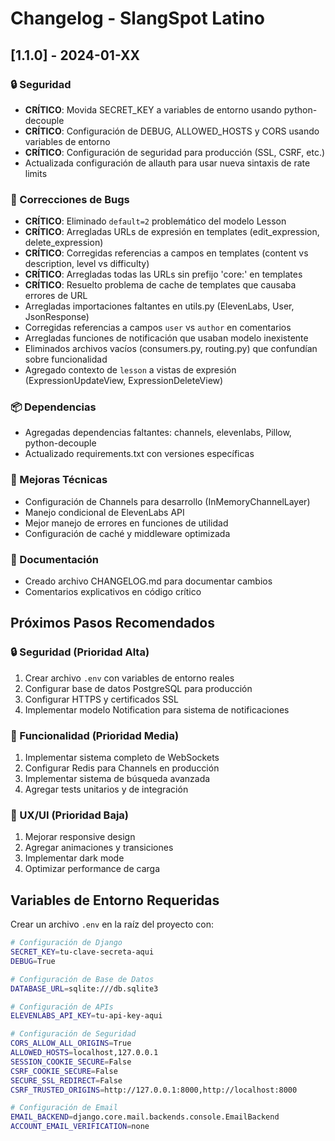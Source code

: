 # Changelog - SlangSpot Latino

## [1.1.0] - 2024-01-XX

### 🔒 Seguridad
- **CRÍTICO**: Movida SECRET_KEY a variables de entorno usando python-decouple
- **CRÍTICO**: Configuración de DEBUG, ALLOWED_HOSTS y CORS usando variables de entorno
- **CRÍTICO**: Configuración de seguridad para producción (SSL, CSRF, etc.)
- Actualizada configuración de allauth para usar nueva sintaxis de rate limits

### 🐛 Correcciones de Bugs
- **CRÍTICO**: Eliminado `default=2` problemático del modelo Lesson
- **CRÍTICO**: Arregladas URLs de expresión en templates (edit_expression, delete_expression)
- **CRÍTICO**: Corregidas referencias a campos en templates (content vs description, level vs difficulty)
- **CRÍTICO**: Arregladas todas las URLs sin prefijo 'core:' en templates
- **CRÍTICO**: Resuelto problema de cache de templates que causaba errores de URL
- Arregladas importaciones faltantes en utils.py (ElevenLabs, User, JsonResponse)
- Corregidas referencias a campos `user` vs `author` en comentarios
- Arregladas funciones de notificación que usaban modelo inexistente
- Eliminados archivos vacíos (consumers.py, routing.py) que confundían sobre funcionalidad
- Agregado contexto de `lesson` a vistas de expresión (ExpressionUpdateView, ExpressionDeleteView)

### 📦 Dependencias
- Agregadas dependencias faltantes: channels, elevenlabs, Pillow, python-decouple
- Actualizado requirements.txt con versiones específicas

### 🔧 Mejoras Técnicas
- Configuración de Channels para desarrollo (InMemoryChannelLayer)
- Manejo condicional de ElevenLabs API
- Mejor manejo de errores en funciones de utilidad
- Configuración de caché y middleware optimizada

### 📝 Documentación
- Creado archivo CHANGELOG.md para documentar cambios
- Comentarios explicativos en código crítico

## Próximos Pasos Recomendados

### 🔒 Seguridad (Prioridad Alta)
1. Crear archivo `.env` con variables de entorno reales
2. Configurar base de datos PostgreSQL para producción
3. Configurar HTTPS y certificados SSL
4. Implementar modelo Notification para sistema de notificaciones

### 🚀 Funcionalidad (Prioridad Media)
1. Implementar sistema completo de WebSockets
2. Configurar Redis para Channels en producción
3. Implementar sistema de búsqueda avanzada
4. Agregar tests unitarios y de integración

### 🎨 UX/UI (Prioridad Baja)
1. Mejorar responsive design
2. Agregar animaciones y transiciones
3. Implementar dark mode
4. Optimizar performance de carga

## Variables de Entorno Requeridas

Crear un archivo `.env` en la raíz del proyecto con:

```bash
# Configuración de Django
SECRET_KEY=tu-clave-secreta-aqui
DEBUG=True

# Configuración de Base de Datos
DATABASE_URL=sqlite:///db.sqlite3

# Configuración de APIs
ELEVENLABS_API_KEY=tu-api-key-aqui

# Configuración de Seguridad
CORS_ALLOW_ALL_ORIGINS=True
ALLOWED_HOSTS=localhost,127.0.0.1
SESSION_COOKIE_SECURE=False
CSRF_COOKIE_SECURE=False
SECURE_SSL_REDIRECT=False
CSRF_TRUSTED_ORIGINS=http://127.0.0.1:8000,http://localhost:8000

# Configuración de Email
EMAIL_BACKEND=django.core.mail.backends.console.EmailBackend
ACCOUNT_EMAIL_VERIFICATION=none
``` 